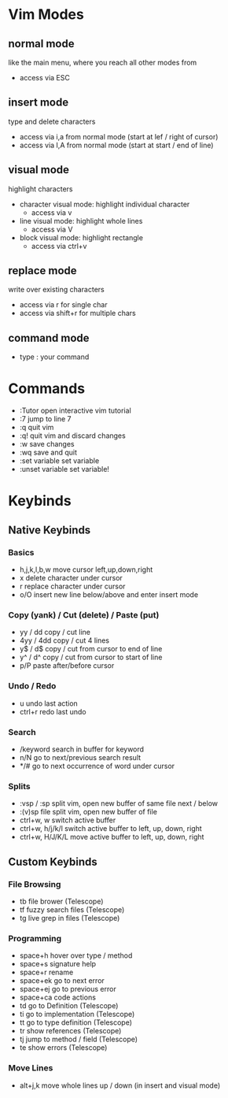 
# Vim Modes

## normal mode

like the main menu, where you reach all other modes from
- access via ESC

## insert mode

type and delete characters
- access via i,a from normal mode (start at lef / right of cursor)
- access via I,A from normal mode (start at start / end of line)

## visual mode

highlight characters
- character visual mode: highlight individual character
  - access via v
- line visual mode: highlight whole lines
  - access via V
- block visual mode: highlight rectangle
  - access via ctrl+v

## replace mode

write over existing characters
- access via r for single char
- access via shift+r for multiple chars

## command mode

- type : your command


# Commands
- :Tutor        open interactive vim tutorial
- :7            jump to line 7
- :q            quit vim
- :q!           quit vim and discard changes
- :w            save changes
- :wq           save and quit
- :set variable set variable
- :unset variable set variable!


# Keybinds

## Native Keybinds

### Basics
- h,j,k,l,b,w   move cursor left,up,down,right
- x             delete character under cursor
- r             replace character under cursor
- o/O           insert new line below/above and enter insert mode

### Copy (yank) / Cut (delete) / Paste (put)
- yy    / dd    copy / cut line
- 4yy   / 4dd   copy / cut 4 lines
- y$    / d$    copy / cut from cursor to end of line
- y^    / d^    copy / cut from cursor to start of line
- p/P           paste after/before cursor

### Undo / Redo
- u             undo last action
- ctrl+r        redo last undo

### Search
- /keyword      search in buffer for keyword
- n/N           go to next/previous search result
- */#           go to next occurrence of word under cursor

### Splits
- :vsp    / :sp     split vim, open new buffer of same file next / below
- :(v)sp file       split vim, open new buffer of file
- ctrl+w, w         switch active buffer
- ctrl+w, h/j/k/l   switch active buffer to left, up, down, right
- ctrl+w, H/J/K/L   move active buffer to left, up, down, right


## Custom Keybinds

### File Browsing
- tb            file brower (Telescope)
- tf            fuzzy search files (Telescope)
- tg            live grep in files (Telescope)

### Programming
- space+h       hover over type / method
- space+s       signature help
- space+r       rename
- space+ek      go to next error
- space+ej      go to previous error
- space+ca      code actions
- td            go to Definition (Telescope)
- ti            go to implementation (Telescope)
- tt            go to type definition (Telescope)
- tr            show references (Telescope)
- tj            jump to method / field (Telescope)
- te            show errors (Telescope)

### Move Lines
- alt+j,k       move whole lines up / down (in insert and visual mode)

